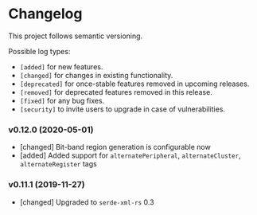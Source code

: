 # Changelog

This project follows semantic versioning.

Possible log types:

- `[added]` for new features.
- `[changed]` for changes in existing functionality.
- `[deprecated]` for once-stable features removed in upcoming releases.
- `[removed]` for deprecated features removed in this release.
- `[fixed]` for any bug fixes.
- `[security]` to invite users to upgrade in case of vulnerabilities.

### v0.12.0 (2020-05-01)

- [changed] Bit-band region generation is configurable now
- [added] Added support for `alternatePeripheral`, `alternateCluster`,
  `alternateRegister` tags

### v0.11.1 (2019-11-27)

- [changed] Upgraded to `serde-xml-rs` 0.3
